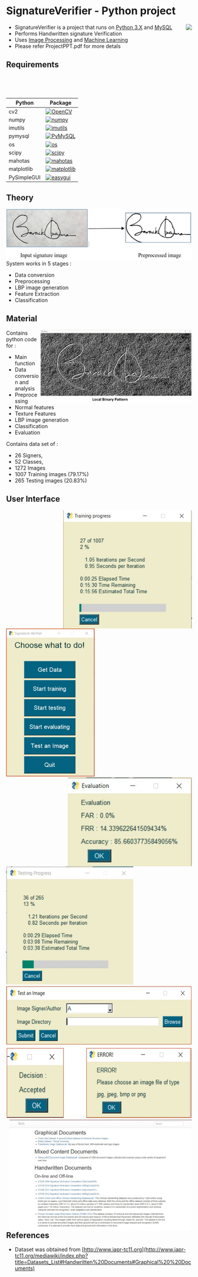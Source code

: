 # SignatureVerifier - Python project

<img src="https://upload.wikimedia.org/wikipedia/commons/thumb/c/c3/Python-logo-notext.svg/2000px-Python-logo-notext.svg.png" height="200"  align="right" style="float:right" />

- SignatureVerifier is a project that runs on [Python 3.X](https://www.python.org/downloads/release/python-366/) and [MySQL](https://www.mysql.com/)
- Performs Handwritten signature Verification
- Uses [Image Processing](https://www.tutorialspoint.com/dip/image_processing_introduction.htm) and [Machine Learning](https://www.tutorialspoint.com/machine_learning_with_python/index.html)
- Please refer ProjectPPT.pdf for more detals

  
## Requirements 
|    Python   |                                                     Package                                      |
|     ---     |                                                      ---                                         |
| cv2         | [![OpenCV](https://badge.fury.io/py/opencv-python.svg)](https://pypi.org/project/opencv-python/) |
| numpy       | [![numpy](https://badge.fury.io/py/numpy.svg)](https://pypi.org/project/numpy/)                  |
| imutils     | [![imutils](https://badge.fury.io/py/imutils.svg)](https://pypi.org/project/imutils/)            |
| pymysql     | [![PyMySQL](https://badge.fury.io/py/PyMySQL.svg)](https://pypi.org/project/PyMySQL/)            |
| os          | [![os](https://badge.fury.io/py/os-win.svg)](https://pypi.org/project/os-win/)                   |
| scipy       | [![scipy](https://badge.fury.io/py/scipy.svg)](https://pypi.org/project/scipy/)                  |
| mahotas     | [![mahotas](https://badge.fury.io/py/mahotas.svg)](https://pypi.org/project/mahotas/)            |
| matplotlib  | [![matplotlib](https://badge.fury.io/py/matplotlib.svg)](https://pypi.org/project/matplotlib/)   |
| PySimpleGUI | [![easygui](https://badge.fury.io/py/PySimpleGUI.svg)](https://pypi.org/project/PySimpleGUI/)            |


## Theory

<img src="https://raw.githubusercontent.com/TeeeJaey/SignatureVerifier/develop/Images/preProcessing.JPG" height="140"  align="right" style="float:right" />

System works in 5 stages : 
- Data conversion
- Preprocessing
- LBP image generation
- Feature Extraction
- Classification


## Material

<img src="https://raw.githubusercontent.com/TeeeJaey/SignatureVerifier/develop/Images/lbp.JPG" height="200"  align="right" style="float:right" />

Contains python code for :
- Main function
- Data conversion and analysis
- Preprocessing
- Normal features
- Texture Features
- LBP image generation
- Classification
- Evaluation

Contains data set of :

- 26 Signers,
- 52 Classes,
- 1272 Images
- 1007 Training images (79.17%)
- 265 Testing images (20.83%)

## User Interface
<img src="https://raw.githubusercontent.com/TeeeJaey/SignatureVerifier/develop/Images/trainingProgressUI.JPG" height="320"  align="right" style="float:right" />
<img src="https://raw.githubusercontent.com/TeeeJaey/SignatureVerifier/develop/Images/mainUI.jpg" height="400"  />
<img src="https://raw.githubusercontent.com/TeeeJaey/SignatureVerifier/develop/Images/evaluationUI.JPG" height="240"  align="right" style="float:right" />
<img src="https://raw.githubusercontent.com/TeeeJaey/SignatureVerifier/develop/Images/testingProgressUI.JPG" height="320"  />
<img src="https://raw.githubusercontent.com/TeeeJaey/SignatureVerifier/develop/Images/testAnImage.JPG" height="360"  />


<img src="https://raw.githubusercontent.com/TeeeJaey/SignatureVerifier/develop/Images/DataSource.JPG" height="300"  align="right" style="float:right" />

## References 

- Dataset was obtained from [http://www.iapr-tc11.org](http://www.iapr-tc11.org/mediawiki/index.php?title=Datasets_List#Handwritten%20Documents#Graphical%20%20Documents)
